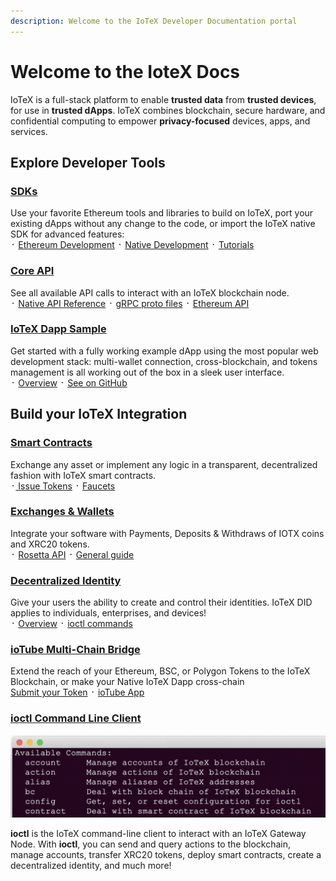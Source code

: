 ```yaml
---
description: Welcome to the IoTeX Developer Documentation portal
---
```


# Welcome to the IoteX Docs

IoTeX is a full-stack platform to enable **trusted data** from **trusted devices**, for use in **trusted dApps**. IoTeX combines blockchain, secure hardware, and confidential computing to empower **privacy-focused** devices, apps, and services.

## Explore Developer Tools <a href="#part2" id="part2"></a>

### [SDKs](native-development/)

Use your favorite Ethereum tools and libraries to build on IoTeX, port your existing dApps without any change to the code, or import the IoTeX native SDK for advanced features:\
᛫ [Ethereum Development](web3-development/) ᛫ [Native Development](native-development/) ᛫ [Tutorials](smart-contracts/)

### [Core API](reference/node-core-api-grpc.md)

See all available API calls to interact with an IoTeX blockchain node.\
᛫ [Native API Reference](reference/node-core-api-grpc.md) ᛫ [gRPC proto files](https://github.com/iotexproject/iotex-proto) ᛫ [Ethereum API](dapp-development/web3-development/rpc-endpoints.md)

### [IoTeX Dapp Sample](get-started/iotex-dapp-starter.md)

Get started with a fully working example dApp using the most popular web development stack: multi-wallet connection, cross-blockchain, and tokens management is all working out of the box in a sleek user interface. \
᛫ [Overview](get-started/iotex-dapp-starter.md) ᛫ [See on GitHub ](https://github.com/iotexproject/iotex-dapp-sample-v2)

## Build your IoTeX Integration

### [Smart Contracts](smart-contracts/)

Exchange any asset or implement any logic in a transparent, decentralized fashion with IoTeX smart contracts. \
᛫[ ](https://ide.iotex.io/)[Issue Tokens](broken-reference) ᛫ [Faucets](get-started/iotx-faucets/)

### [Exchanges & Wallets](more-resources/exchange-integration/general-guide.md)

Integrate your software with Payments, Deposits & Withdraws of IOTX coins and XRC20 tokens.\
᛫ [Rosetta API](more-resources/exchange-integration/rosetta-api.md) ᛫ [General guide](more-resources/exchange-integration/)

### [Decentralized Identity](reference/decentralized-identity/)

Give your users the ability to create and control their identities. IoTeX DID applies to individuals, enterprises, and devices!\
᛫ [Overview](https://docs.iotex.io/developer/did/overview.html) ᛫ [ioctl commands](https://docs.iotex.io/developer/ioctl/did.html)

### [ioTube Multi-Chain Bridge](https://tube.iotex.io)

Extend the reach of your Ethereum, BSC, or Polygon Tokens to the IoTeX Blockchain, or make your Native IoTeX Dapp cross-chain \
[Submit your Token](https://github.com/iotexproject/ioTube/issues/new?assignees=guo\&labels=Token-Pending-Review\&template=iotube-new-token-submission.md\&title=) ᛫ [ioTube App ](https://tube.iotex.io/)

### [ioctl Command Line Client](reference/ioctl-cli-reference/)

![](<.gitbook/assets/image (22).png>)

**ioctl** is the IoTeX command-line client to interact with an IoTeX Gateway Node. With **ioctl**, you can send and query actions to the blockchain, manage accounts, transfer XRC20 tokens, deploy smart contracts, create a decentralized identity, and much more!
